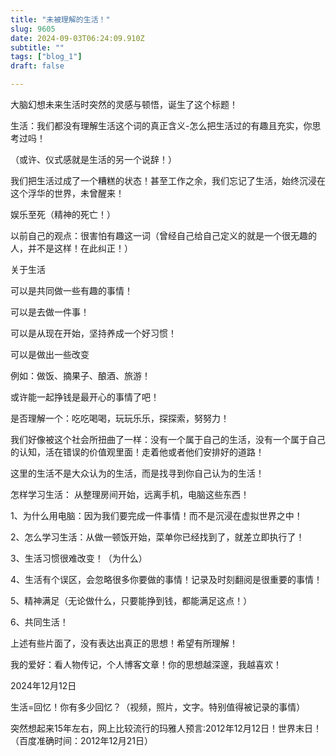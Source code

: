 ```yaml
--- 
title: "未被理解的生活！" 
slug: 9605
date: 2024-09-03T06:24:09.910Z 
subtitle: "" 
tags: ["blog_1"] 
draft: false

--- 
```



大脑幻想未来生活时突然的灵感与顿悟，诞生了这个标题！

生活：我们都没有理解生活这个词的真正含义-怎么把生活过的有趣且充实，你思考过吗！

（或许、仪式感就是生活的另一个说辞！）




我们把生活过成了一个糟糕的状态！甚至工作之余，我们忘记了生活，始终沉浸在这个浮华的世界，未曾醒来！

娱乐至死（精神的死亡！）

以前自己的观点：很害怕有趣这一词（曾经自己给自己定义的就是一个很无趣的人，并不是这样！在此纠正！）




关于生活

可以是共同做一些有趣的事情！

可以是去做一件事！

可以是从现在开始，坚持养成一个好习惯！

可以是做出一些改变




例如：做饭、摘果子、酿酒、旅游！

或许能一起挣钱是最开心的事情了吧！




是否理解一个：吃吃喝喝，玩玩乐乐，探探索，努努力！

我们好像被这个社会所扭曲了一样：没有一个属于自己的生活，没有一个属于自己的认知，活在错误的价值观里面！走着他或者他们安排好的道路！

这里的生活不是大众认为的生活，而是找寻到你自己认为的生活！



怎样学习生活：
从整理房间开始，远离手机，电脑这些东西！

1、为什么用电脑：因为我们要完成一件事情！而不是沉浸在虚拟世界之中！

2、怎么学习生活：从做一顿饭开始，菜单你已经找到了，就差立即执行了！

3、生活习惯很难改变！（为什么）

4、生活有个误区，会忽略很多你要做的事情！记录及时刻翻阅是很重要的事情！

5、精神满足（无论做什么，只要能挣到钱，都能满足这点！）

6、共同生活！

上述有些片面了，没有表达出真正的思想！希望有所理解！




我的爱好：看人物传记，个人博客文章！你的思想越深邃，我越喜欢！




2024年12月12日

生活=回忆！你有多少回忆？（视频，照片，文字。特别值得被记录的事情）

突然想起来15年左右，网上比较流行的玛雅人预言:2012年12月12日！世界末日！（百度准确时间：2012年12月21日）


